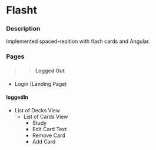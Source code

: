 # Flasht

### Description

Implemented spaced-repition with flash cards and Angular.

### Pages

>> #### Logged Out

- Login (Landing Page)

#### loggedIn

- List of Decks View
  - List of Cards View
    - Study
    - Edit Card Text
    - Remove Card
    - Add Card
      

